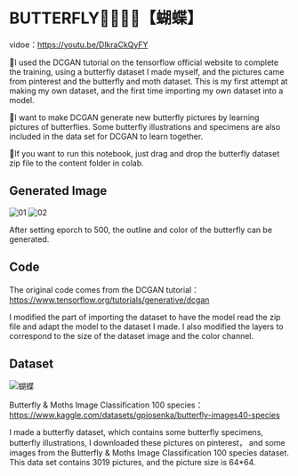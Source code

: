 # BUTTERFLY🦋🦋🦋🦋【蝴蝶】

vidoe：https://youtu.be/DlkraCkQyFY

🦋I used the DCGAN tutorial on the tensorflow official website to complete the training, using a butterfly dataset I made myself, and the pictures came from pinterest and the butterfly and moth dataset. This is my first attempt at making my own dataset, and the first time importing my own dataset into a model.

🦋I want to make DCGAN generate new butterfly pictures by learning pictures of butterflies. Some butterfly illustrations and specimens are also included in the data set for DCGAN to learn together.

🦋If you want to run this notebook, just drag and drop the butterfly dataset zip file to the content folder in colab.

## Generated Image

![01](https://github.com/gzldsss/Butterfly_DCGAN/assets/118484191/d66f993e-6b2f-488f-99b2-fda6063e61bb)
![02](https://github.com/gzldsss/Butterfly_DCGAN/assets/118484191/af76e98a-300b-4679-a53c-ff5c653ece1e)

After setting eporch to 500, the outline and color of the butterfly can be generated.

## Code

The original code comes from the DCGAN tutorial： https://www.tensorflow.org/tutorials/generative/dcgan

I modified the part of importing the dataset to have the model read the zip file and adapt the model to the dataset I made. I also modified the layers to correspond to the size of the dataset image and the color channel.

## Dataset

![蝴蝶](https://github.com/gzldsss/Butterfly_DCGAN/assets/118484191/ed2fcdbb-7451-4edb-ad6b-cb368460a509)


Butterfly & Moths Image Classification 100 species： https://www.kaggle.com/datasets/gpiosenka/butterfly-images40-species

I made a butterfly dataset, which contains some butterfly specimens, butterfly illustrations, I downloaded these pictures on pinterest， and some images from the Butterfly & Moths Image Classification 100 species dataset. This data set contains 3019 pictures, and the picture size is 64*64.
